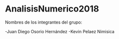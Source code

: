 # AnalisisNumerico2018

Nombres de los integrantes del grupo:

-Juan Diego Osorio Hernández
-Kevin Pelaez Nimisica

